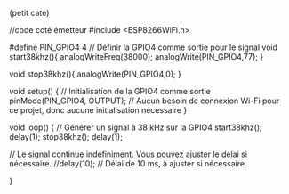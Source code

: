 (petit cate)
 
 //code coté émetteur
#include <ESP8266WiFi.h>

#define PIN_GPIO4 4  // Définir la GPIO4 comme sortie pour le signal
void start38khz(){
  analogWriteFreq(38000);
  analogWrite(PIN_GPIO4,77);
 }

void stop38khz(){
  analogWrite(PIN_GPIO4,0);
 }
 
void setup() {
  // Initialisation de la GPIO4 comme sortie
  pinMode(PIN_GPIO4, OUTPUT);
  // Aucun besoin de connexion Wi-Fi pour ce projet, donc aucune initialisation nécessaire
}

void loop() {
  // Générer un signal à 38 kHz sur la GPIO4
  start38khz();
  delay(1);
  stop38khz();
  delay(1);
 
  // Le signal continue indéfiniment. Vous pouvez ajuster le délai si nécessaire.
  //delay(10); // Délai de 10 ms, à ajuster si nécessaire
 
}

